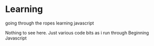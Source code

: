 # Learning
going through the ropes learning javascript

Nothing to see here.  Just various code bits as i run through Beginning Javascript
